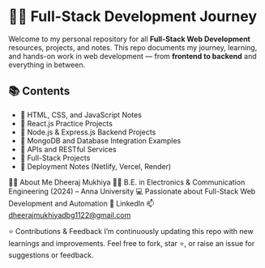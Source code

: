 # 🧑‍💻 Full-Stack Development Journey

Welcome to my personal repository for all **Full-Stack Web Development** resources, projects, and notes. This repo documents my journey, learning, and hands-on work in web development — from **frontend to backend** and everything in between.

## 📚 Contents

- 🔹 HTML, CSS, and JavaScript Notes
- 🔹 React.js Practice Projects
- 🔹 Node.js & Express.js Backend Projects
- 🔹 MongoDB and Database Integration Examples
- 🔹 APIs and RESTful Services
- 🔹 Full-Stack Projects
- 🔹 Deployment Notes (Netlify, Vercel, Render)

🙋‍♂️ About Me
Dheeraj Mukhiya
👨‍🎓 B.E. in Electronics & Communication Engineering (2024) – Anna University
💻 Passionate about Full-Stack Web Development and Automation
🔗 LinkedIn
📫 dheerajmukhiyadbg1122@gmail.com

⭐ Contributions & Feedback
I’m continuously updating this repo with new learnings and improvements. Feel free to fork, star ⭐, or raise an issue for suggestions or feedback.
